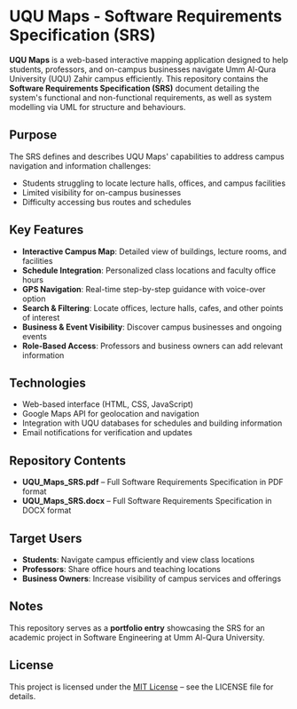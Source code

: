 # UQU Maps - Software Requirements Specification (SRS)

**UQU Maps** is a web-based interactive mapping application designed to help students, professors, and on-campus businesses navigate Umm Al-Qura University (UQU) Zahir campus efficiently. This repository contains the **Software Requirements Specification (SRS)** document detailing the system's functional and non-functional requirements, as well as system modelling via UML for structure and behaviours. 

## Purpose
The SRS defines and describes UQU Maps' capabilities to address campus navigation and information challenges:

- Students struggling to locate lecture halls, offices, and campus facilities  
- Limited visibility for on-campus businesses  
- Difficulty accessing bus routes and schedules  

## Key Features
- **Interactive Campus Map**: Detailed view of buildings, lecture rooms, and facilities  
- **Schedule Integration**: Personalized class locations and faculty office hours  
- **GPS Navigation**: Real-time step-by-step guidance with voice-over option  
- **Search & Filtering**: Locate offices, lecture halls, cafes, and other points of interest  
- **Business & Event Visibility**: Discover campus businesses and ongoing events  
- **Role-Based Access**: Professors and business owners can add relevant information  

## Technologies
- Web-based interface (HTML, CSS, JavaScript)  
- Google Maps API for geolocation and navigation  
- Integration with UQU databases for schedules and building information  
- Email notifications for verification and updates  

## Repository Contents
- **UQU_Maps_SRS.pdf** – Full Software Requirements Specification in PDF format  
- **UQU_Maps_SRS.docx** – Full Software Requirements Specification in DOCX format  

## Target Users
- **Students**: Navigate campus efficiently and view class locations  
- **Professors**: Share office hours and teaching locations  
- **Business Owners**: Increase visibility of campus services and offerings  

## Notes
This repository serves as a **portfolio entry** showcasing the SRS for an academic project in Software Engineering at Umm Al-Qura University.

## License

This project is licensed under the [MIT License](LICENSE) – see the LICENSE file for details.


